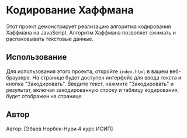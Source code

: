 # Кодирование Хаффмана

Этот проект демонстрирует реализацию алгоритма кодирования Хаффмана на JavaScript. Алгоритм Хаффмана позволяет сжимать и распаковывать текстовые данные.

## Использование

Для использования этого проекта, откройте `index.html` в вашем веб-браузере. На странице будет доступен интерфейс для ввода текста и кнопка "Закодировать". Введите текст, нажмите "Закодировать" и результат, включая закодированную строку и таблицу кодирования, будет отображен на странице.

## Автор

Автор: [Эбаев Норбек-Нури 4 курс ИСИП]
